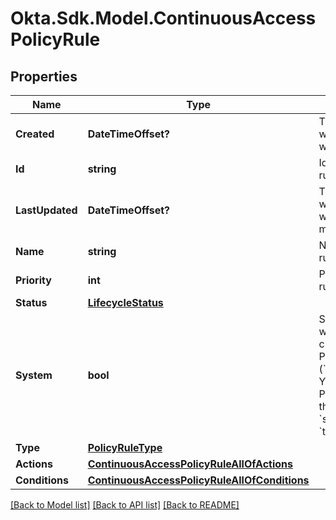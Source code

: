 # Okta.Sdk.Model.ContinuousAccessPolicyRule

## Properties

Name | Type | Description | Notes
------------ | ------------- | ------------- | -------------
**Created** | **DateTimeOffset?** | Timestamp when the rule was created | [optional] [readonly] 
**Id** | **string** | Identifier for the rule | [optional] 
**LastUpdated** | **DateTimeOffset?** | Timestamp when the rule was last modified | [optional] [readonly] 
**Name** | **string** | Name of the rule | [optional] 
**Priority** | **int** | Priority of the rule | [optional] 
**Status** | [**LifecycleStatus**](LifecycleStatus.md) |  | [optional] 
**System** | **bool** | Specifies whether Okta created the Policy Rule (&#x60;system&#x3D;true&#x60;). You can&#39;t delete Policy Rules that have &#x60;system&#x60; set to &#x60;true&#x60;. | [optional] [default to false]
**Type** | [**PolicyRuleType**](PolicyRuleType.md) |  | [optional] 
**Actions** | [**ContinuousAccessPolicyRuleAllOfActions**](ContinuousAccessPolicyRuleAllOfActions.md) |  | [optional] 
**Conditions** | [**ContinuousAccessPolicyRuleAllOfConditions**](ContinuousAccessPolicyRuleAllOfConditions.md) |  | [optional] 

[[Back to Model list]](../README.md#documentation-for-models) [[Back to API list]](../README.md#documentation-for-api-endpoints) [[Back to README]](../README.md)

